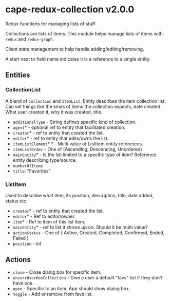 # cape-redux-collection v2.0.0

Redux functions for managing lists of stuff

Collections are lists of items. This module helps manage lists of items with `redux` and `redux-graph`.

Client state management to help handle adding/editing/removing.

A start next to field name indicates it is a reference to a single entity.

## Entities

### CollectionList

A blend of `Collection` and `ItemList`. Entity describes the item collection list. Can set things like the kinds of items the collection expects, date created. What user created it, why it was created, title.

- `additionalType` - String defines specific kind of collection.
- `agent`* - optional ref to entity that facilitated creation.
- `creator`* - ref to entity that created the list.
- `editor`* - ref to entity that edits/owns the list.
- `itemListElement`* * - Multi value of ListItem entity references.
- `itemListOrder` - One of (Ascending, Descending, Unordered)
- `mainEntity`* - Is the list limited to a specific type of item? Reference entity describing type/source.
- `numberOfItems`
- `title`: "Favorites"

### ListItem

Used to describe what item, its position, description, title, date added, status etc.

- `creator`* - ref to entity that created the list.
- `editor`* - Ref to editor/owner.
- `item`* - Ref to item of this list item.
- `mainEntity`* - ref to list it shows up on. Should it be multi value?
- `actionStatus` - One of ( Active, Created, Completed, Confirmed, Ended, Failed )
- `position` - int

## Actions

- `close` - Close dialog box for specific item.
- `ensureUserHasCollection` - Give a user a default "favs" list if they don't have one.
- `open` - Specific to an item. App should show dialog box.
- `toggle` - Add or remove from favs list.
